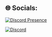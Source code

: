 
## 🌐 Socials:
[![Discord Presence](https://lanyard.cnrad.dev/api/432501933811433483?theme=dark)](https://discord.com/users/432501933811433483)

[![Discord](https://img.shields.io/badge/Discord-%237289DA.svg?logo=discord&logoColor=white)](https://discord.gg/KTnSKwQ4z5) 

